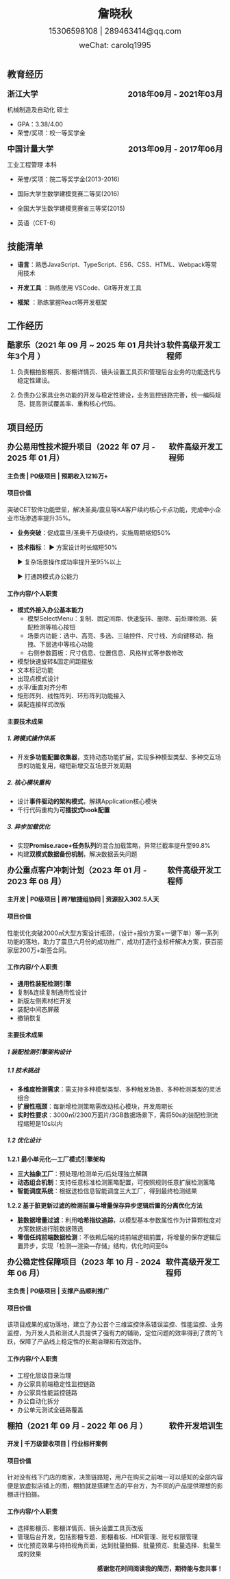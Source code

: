 <div style="display: flex; flex-direction: column; justify-content: center; align-items: center">
  <div style="font-size: 27px; margin: 12px 0px"><strong>詹晓秋</strong></div>
  <div style="font-size: 18px;">15306598108 | 289463414@qq.com</div>
  <div style="font-size: 18px;margin: 12px 0px">weChat: carolq1995</div>
</div>

## 教育经历

<div style="display: flex; align-items: center; justify-content: space-between;">
  <div style="font-size: 18px;"><strong>浙江大学</strong></div>
  <div style="font-size: 18px;"><strong>2018年09月 - 2021年03月</strong></div>
</div>

机械制造及自动化  硕士

- GPA：3.38/4.00
- 荣誉/奖项：校一等奖学金

<div style="display: flex; align-items: center; justify-content: space-between;">
  <div style="font-size: 18px;"><strong>中国计量大学</strong></div>
  <div style="font-size: 18px;"><strong>2013年09月 - 2017年06月</strong></div>
</div>

工业工程管理  本科

- 荣誉/奖项：院二等奖学金(2013-2016)

- 国际大学生数学建模竞赛二等奖(2016)

- 全国大学生数学建模竞赛省三等奖(2015)

- 英语（CET-6）

  

## 技能清单

- **语言**：熟悉JavaScript、TypeScript、ES6、CSS、HTML、Webpack等常用技术

- **开发工具** ：熟练使用 VSCode、Git等开发工具

- **框架** ：熟练掌握React等开发框架

  

## 工作经历

<div style="display: flex; align-items: center; justify-content: space-between;">
  <div style="font-size: 18px;"><strong>酷家乐（2021 年 09 月 ~ 2025 年 01 月共计3年3个月 ）</strong></div>
  <div style="font-size: 18px;"><strong>软件高级开发工程师</strong></div>
</div>

1. 负责棚拍影棚页、影棚详情页、镜头设置工具页和管理后台业务的功能迭代与稳定性建设。

2. 负责办公家具业务功能的开发与稳定性建设，业务监控链路完善，统一编码规范、提高测试覆盖率、重构核心代码。

   

## 项目经历

<div style="display: flex; align-items: center; justify-content: space-between; margin: 12px 0 0 0">
  <div style="font-size: 18px;"><strong>办公易用性技术提升项目（2022 年 07 月 - 2025 年 01 月）</strong></div>
  <div style="font-size: 18px;"><strong>软件高级开发工程师</strong></div>
</div>

#### 主负责 | P0级项目 | 预期收入1216万+

#### 项目价值

突破CET软件功能壁垒，解决圣奥/震旦等KA客户续约核心卡点功能，完成中小企业市场渗透率提升35%。

- **业务突破**：促成震旦/圣奥千万级续约，实施周期缩短50%

- **技术指标**：
  ▶ 方案设计时长缩短50%

  ▶ 复杂场景操作成功率提升至95%以上

  ▶ 打通跨模式办公能力

#### 工作内容/个人职责

- **模式外接入办公基本能力**
  - 模型SelectMenu：复制、固定间距、快速旋转、删除、前处理检测、装配检测等核心按钮
  - 场景内功能：选中、高亮、多选、三轴控件、尺寸线、方向键移动、拖拽、下层选中等核心功能
  - 右侧参数面板：尺寸信息、位置信息、风格样式等参数修改
- 模型快速旋转&固定间距摆放
- 文本标记功能
- 出现点模式设计
- 水平/垂直对齐分布
- 矩形阵列、线性阵列、环形阵列功能接入
- 装配连接样式改版

#### 主要技术成果

##### 1. 跨模式操作体系

- 开发**多功能配置收集器**，支持动态功能扩展，实现多种模型类型、多种交互场景的功能复用，缩短新增交互场景开发周期

##### 2. 核心模块重构

- 设计**事件驱动的架构模式**，解耦Application核心模块
- 千行代码重构为**可插拔式hook配置**

##### 3. 异步加载优化

- 实现**Promise.race+任务队列**的混合加载策略，异常拦截率提升至99.8%
- 构建**双模式数据备份机制**，解决数据丢失问题

<div style="display: flex; align-items: center; justify-content: space-between; margin: 12px 0 0 0">
  <div style="font-size: 18px;"><strong>办公重点客户冲刺计划（2023 年 01 月 - 2023 年 08 月）</strong></div>
  <div style="font-size: 18px;"><strong>软件高级开发工程师</strong></div>
</div>

#### 主开发 | P0级项目 | 跨7敏捷组协同 | 资源投入302.5人天

#### 项目价值

性能优化突破2000㎡大型方案设计瓶颈，（设计+报价方案+一键下单）等一系列功能的落地，助力了震旦六月份的成功推广，成功打造行业标杆解决方案，获百丽家居200万+新签合同。

#### 工作内容/个人职责

- **通用性装配检测引擎**
- 复制&连续复制通用性设计
- 新版左侧素材栏开发
- 装配中间态屏蔽
- 撤销恢复

#### 主要技术成果

##### 1 装配检测引擎架构设计

##### 1.1 技术挑战

- **多维度检测需求**：需支持多种模型类型、多种触发场景、多种检测类型的灵活组合
- **扩展性瓶颈**：每新增检测策略需改动核心模块，开发周期长
- **实时性要求**：3000㎡/2300万面片/3GB数据场景下，需将50s的装配检测流程缩短是10s以内

##### 1.2 优化设计

**1.2.1 最小单元化—工厂模式引擎架构**

- **三大抽象工厂**：预处理/检测单元/后处理独立解耦
- **动态组合机制**：支持任意标准检测策略配置，可按照规则任意扩展检测策略
- **智能调度系统**：根据送检信息智能调度三大工厂，得到最终检测结果

**1.2.2 基于脏更新过滤的检测前置与增量保存异步逻辑后置的分离优化方法**

- **脏数据增量过滤**：利用**哈希指纹追踪**，以模型基本参数属性作为计算颗粒度对方案数据进行脏数据筛选
- **零信任纯前端数据检测**：不依赖后端的纯前端逻辑前置，将增量的保存逻辑后置异步，实现「检测—渲染—存储」结构，优化时间至6s

<div style="display: flex; justify-content: space-between; margin: 12px 0 0 0">
  <div style="font-size: 18px;"><strong>办公稳定性保障项目（2023 年 10 月 - 2024 年 06 月）</strong></div>
  <div style="font-size: 18px;"><strong>软件高级开发工程师</strong></div>
</div>

#### 主负责 | P0级项目 | 支撑产品顺利推广

#### 项目价值

该项目成果的成功落地，建立了办公首个三维监控体系错误监控、性能监控、业务监控，为开发人员和测试人员提供了强有力的辅助，定位问题的效率得到了质的飞跃，保障了产品线上稳定性的长期治理和有效运作。

#### 工作内容/个人职责

- 工程化层级目录治理
- 办公家具前端稳定性监控链路
- 办公家具性能监控链路
- 办公自动化拆分
- 办公单元测试全链路覆盖

<div style="display: flex; justify-content: space-between; margin: 12px 0 0 0">
  <div style="font-size: 18px;"><strong>棚拍（2021 年 09 月 - 2022 年 06 月 ）</strong></div>
 <div style="font-size: 18px;"><strong>软件开发培训生</strong></div>
</div>

#### 开发 | 千万级营收项目 | 行业标杆案例

#### 项目价值

针对没有线下门店的商家，决策链路短，用户在购买之前唯一可以感知的全部内容便是放虚拟店铺上的图，棚拍就是搭建生态的平台方，为不同的产品提供理想的影棚进行拍摄。

#### 工作内容/个人职责

- 选择影棚页、影棚详情页、镜头设置工具页改版
- 管理后台开发，包括影棚专题、影棚看板、HDR管理、账号权限管理
- 优化预览效果与待拍视角页面，达到批量拍摄、批量预览、批量选择、批量生成的效果

<p style="text-align: right;font-size: 14px;"><strong>感谢您花时间阅读我的简历，期待能与您共事！</strong></p>
<div style="page-break-after: always;"></div>
